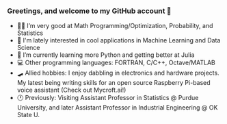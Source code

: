 ### Greetings, and welcome to my GitHub account 👋 
- :superhero_woman: I’m very good at Math Programming/Optimization, Probability, and Statistics
- 👀 I'm lately interested in cool applications in Machine Learning and Data Science
- 🌱 I’m currently learning more Python and getting better at Julia
- :computer: Other programming languages: FORTRAN, C/C++, Octave/MATLAB
- :skateboard: Allied hobbies: I enjoy dabbling in electronics and hardware projects. My latest being writing skills for an open source Raspberry Pi-based voice assistant (Check out Mycroft.ai!)
- :clock1: Previously: Visiting Assistant Professor in Statistics @ Purdue University, and later Assistant Professor in Industrial Engineering @ OK State U. 

<!---
kalyaninagaraj/kalyaninagaraj is a ✨ special ✨ repository because its `README.md` (this file) appears on your GitHub profile.
You can click the Preview link to take a look at your changes.
--->
